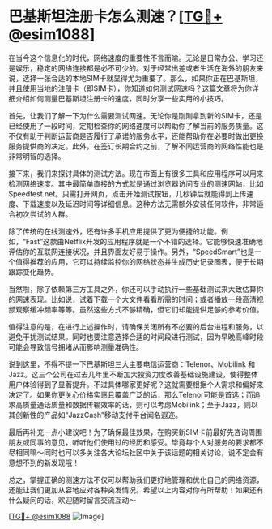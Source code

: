 # 巴基斯坦注册卡怎么测速？[[TG💪+ @esim1088](https://t.me/s/esim1088)]

在当今这个信息化的时代，网络速度的重要性不言而喻。无论是日常办公、学习还是娱乐，稳定的网络连接都是必不可少的。对于经常出差或者生活在海外的朋友来说，选择一张合适的本地SIM卡就显得尤为重要了。那么，如果你正在巴基斯坦，并且使用当地的注册卡（即SIM卡），你知道如何测试网速吗？这篇文章将为你详细介绍如何测量巴基斯坦注册卡的速度，同时分享一些实用的小技巧。

首先，让我们了解一下为什么需要测试网速。无论你是刚刚拿到新的SIM卡，还是已经使用了一段时间，定期检查你的网络速度可以帮助你了解当前的服务质量。这不仅有助于判断运营商是否履行了承诺的服务水平，还能帮助你在必要时做出更换服务提供商的决定。此外，在签订长期合约之前，了解不同运营商的网络性能也是非常明智的选择。

接下来，我们来探讨具体的测试方法。现在市面上有很多工具和应用程序可以用来检测网络速度。其中最简单直接的方式就是通过浏览器访问专业的测速网站，比如Speedtest.net。只需打开网页，点击开始测试按钮，几秒钟后就能得到上传速度、下载速度以及延迟时间等详细信息。这种方法无需额外安装任何软件，非常适合初次尝试的人群。

除了传统的在线测速外，还有许多手机应用提供了更为便捷的功能。例如，“Fast”这款由Netflix开发的应用程序就是一个不错的选择。它能够快速准确地评估你的互联网连接状况，并且界面友好易于操作。另外，“SpeedSmart”也是一个值得推荐的应用，它可以持续监控你的网络状态并生成历史记录图表，便于长期跟踪变化趋势。

当然啦，除了依赖第三方工具之外，你还可以手动执行一些基础测试来大致估算你的网速表现。比如说，试着下载一个大文件看看所需的时间；或者播放一段高清视频观察缓冲频率等等。虽然这些方式不够精确，但它们却能提供足够的参考价值。

值得注意的是，在进行上述操作时，请确保关闭所有不必要的后台进程和服务，以避免干扰测试结果。同时也要注意选择合适的时间段进行测试，因为早晚高峰时段可能会导致信号拥堵从而影响测量准确性。

说到这里，不得不提一下巴基斯坦三大主要电信运营商：Telenor、Mobilink 和 Jazz。这三个公司在过去几年里不断加大投资力度改善基础设施建设，使得整体用户体验得到了显著提升。不过具体哪家更好呢？这就需要根据个人需求和偏好来决定了。如果你更关心价格实惠且覆盖广泛的话，那么Telenor可能是首选；而追求高质量通话质量和数据传输效率的话，则可以考虑Mobilink；至于Jazz，则以其创新性的产品如“JazzCash”移动支付平台闻名遐迩。

最后再补充一点小建议吧！为了确保最佳效果，在购买新SIM卡前最好先咨询周围朋友或同事的意见，听听他们使用过的经历和感受。毕竟每个人对服务的要求都不尽相同嘛～同时也可以多关注各大论坛社区中关于该话题的相关讨论，说不定会有意想不到的新发现哦！

总之，掌握正确的测速方法不仅可以帮助我们更好地管理和优化自己的网络资源，还能让我们更加从容地应对各种突发情况。希望以上内容对你有所帮助！如果还有什么疑问的话，欢迎随时留言交流互动～

[[TG💪+ @esim1088](https://t.me/s/esim1088) ![Image](https://i.postimg.cc/4NQfJmqS/Snipaste-2025-05-13-00-14-12.png)]
